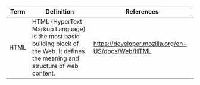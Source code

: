 | Term | Definition | References |
| ---- | ---------- | ---------- |
| HTML | HTML (HyperText Markup Language) is the most basic building block of the Web. It defines the meaning and structure of web content. | https://developer.mozilla.org/en-US/docs/Web/HTML | 
